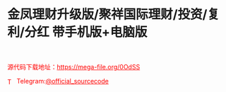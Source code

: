 # 金凤理财升级版/聚祥国际理财/投资/复利/分红 带手机版+电脑版

<br>


<p style="color: red;">源代码下载地址：<a href="https://mega-file.org/0OdSS" style="color: red;">https://mega-file.org/0OdSS</a></p><p style="color: red;"><img src="https://cdn-icons-png.flaticon.com/512/2111/2111646.png" alt="Telegram Icon" style="width: 16px; vertical-align: middle; margin-right: 5px;">Telegram:<a href="https://t.me/official_sourcecode" style="color: red;">@official_sourcecode</a></p>